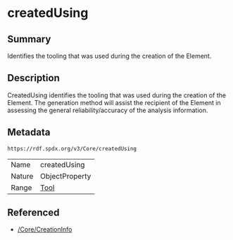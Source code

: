<!-- Automatically generated by spec-parser v2.0.0 on 2024-01-26T22:18:46.241893+00:00 -->
<!-- SPDX-License-Identifier: Community-Spec-1.0 -->

# createdUsing

## Summary

Identifies the tooling that was used during the creation of the Element.


## Description

CreatedUsing identifies the tooling that was used during the creation of the Element.
The generation method will assist the recipient of the Element in assessing
the general reliability/accuracy of the analysis information.


## Metadata

`https://rdf.spdx.org/v3/Core/createdUsing`


| | |
|---|---|
| Name | createdUsing |
| Nature | ObjectProperty |
| Range | [Tool](../Classes/Tool.md) |




## Referenced

- [/Core/CreationInfo](../../Core/Classes/CreationInfo.md)

